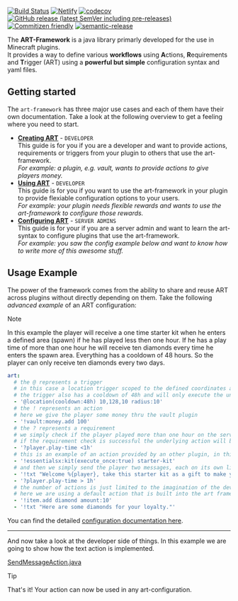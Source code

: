 [![Build Status](https://github.com/art-framework/art-core/workflows/Build/badge.svg)](../../actions?query=workflow%3ABuild)
[![Netlify](https://img.shields.io/netlify/dae1bdab-7c51-4172-97ab-f8fdd8f0612e?label=docs)](https://docs.art-framework.io)
[![codecov](https://codecov.io/gh/art-framework/core/branch/master/graph/badge.svg?token=Ex9gV4AfK8)](https://codecov.io/gh/art-framework/core)
[![GitHub release (latest SemVer including pre-releases)](https://img.shields.io/github/v/release/art-framework/art-core?include_prereleases&label=release)](../../releases)
[![Commitizen friendly](https://img.shields.io/badge/commitizen-friendly-brightgreen.svg)](http://commitizen.github.io/cz-cli/)
[![semantic-release](https://img.shields.io/badge/%20%20%F0%9F%93%A6%F0%9F%9A%80-semantic--release-e10079.svg)](https://github.com/semantic-release/semantic-release)

The **ART-Framework** is a java library primarly developed for the use in Minecraft plugins.  
It provides a way to define various **workflows** using **A**ctions, **R**equirements and **T**rigger (ART) using a **powerful but simple** configuration syntax and yaml files.

## Getting started

The `art-framework` has three major use cases and each of them have their own documentation. Take a look at the following overview to get a feeling where you need to start.

* **[Creating ART](/developer/)** - `DEVELOPER`  
  This guide is for you if you are a developer and want to provide actions, requirements or triggers from your plugin to others that use the art-framework.  
  *For example: a plugin, e.g. vault, wants to provide actions to give players money.*
* **[Using ART](/developer/)** - `DEVELOPER`  
  This guide is for you if you want to use the art-framework in your plugin to provide flexiable configuration options to your users.  
  *For example: your plugin needs flexible rewards and wants to use the art-framework to configure those rewards.*
* **[Configuring ART](/configuration/)** - `SERVER ADMINS`  
  This guide is for your if you are a server admin and want to learn the art-syntax to configure plugins that use the art-framework.  
  *For example: you saw the config example below and want to know how to write more of this awesome stuff.*

## Usage Example

The power of the framework comes from the ability to share and reuse ART across plugins without directly depending on them. Take the following *advanced example* of an ART configuration:

> [!NOTE]
> In this example the player will receive a one time starter kit when he enters a defined area (spawn) if he has played less then one hour. If he has a play time of more than one hour he will receive ten diamonds every time he enters the spawn area. Everything has a cooldown of 48 hours. So the player can only receive ten diamonds every two days.

```yaml
art:
  # the @ represents a trigger
  # in this case a location trigger scoped to the defined coordinates and a radius of 10
  # the trigger also has a cooldown of 48h and will only execute the underlying actions every 48h
  - '@location(cooldown:48h) 10,128,10 radius:10'
  # the ! represents an action
  # here we give the player some money thru the vault plugin
  - '!vault:money.add 100'
  # the ? represents a requirement
  # we simply check if the player played more than one hour on the server
  # if the requirement check is successful the underlying action will be executed
  - '?player.play-time <1h'
  # this is an example of an action provided by an other plugin, in this case essentialsx
  - '!essentialsx:kit(execute_once:true) starter-kit'
  # and then we simply send the player two messages, each on its own line
  - '!txt "Welcome %{player}, take this starter kit as a gift to make your journey easier on our server.", "You can also come back in two days to receive some other goodies we have in store for you :)"'
  - '?player.play-time > 1h'
  # the number of actions is just limited to the imagination of the developers and plugin owners that provide those actions
  # here we are using a default action that is built into the art framework bukkit implementation
  - '!item.add diamond amount:10'
  - '!txt "Here are some diamonds for your loyalty."'
```

You can find the detailed [configuration documentation here](configuration).

---

And now take a look at the developer side of things. In this example we are going to show how the text action is implemented.

[SendMessageAction.java](https://raw.githubusercontent.com/art-framework/core/master/bukkit/src/main/java/io/artframework/bukkit/actions/SendMessageAction.java ':include :fragment=demo')

> [!TIP]
> That's it! Your action can now be used in any art-configuration.

